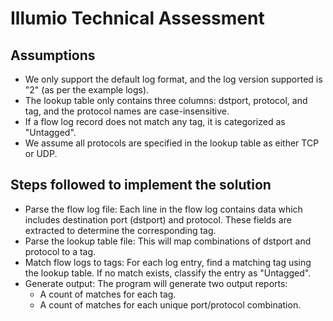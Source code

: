# Illumio Technical Assessment

## Assumptions

- We only support the default log format, and the log version supported is "2" (as per the example logs).
- The lookup table only contains three columns: dstport, protocol, and tag, and the protocol names are case-insensitive.
- If a flow log record does not match any tag, it is categorized as "Untagged".
- We assume all protocols are specified in the lookup table as either TCP or UDP.

## Steps followed to implement the solution

- Parse the flow log file: Each line in the flow log contains data which includes destination port (dstport) and protocol. These fields are extracted to determine the corresponding tag.
- Parse the lookup table file: This will map combinations of dstport and protocol to a tag.
- Match flow logs to tags: For each log entry, find a matching tag using the lookup table. If no match exists, classify the entry as "Untagged".
- Generate output: The program will generate two output reports:
  - A count of matches for each tag.
  - A count of matches for each unique port/protocol combination.
